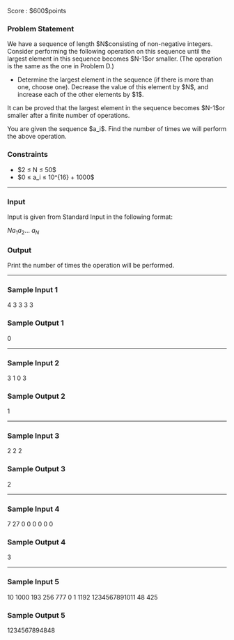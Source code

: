 
<div>

<span>

<span>

<p>
Score : $600$points
</p>

<div>

<section>

### **Problem Statement**

<p>
We have a sequence of length $N$consisting of non-negative integers. Consider performing the following operation on this sequence until the largest element in this sequence becomes $N-1$or smaller. (The operation is the same as the one in Problem D.)
</p>

<ul>

<li>
Determine the largest element in the sequence (if there is more than one, choose one). Decrease the value of this element by $N$, and increase each of the other elements by $1$.
</li>

</ul>

<p>
It can be proved that the largest element in the sequence becomes $N-1$or smaller after a finite number of operations.
</p>

<p>
You are given the sequence $a_i$. Find the number of times we will perform the above operation.
</p>

</section>

</div>

<div>

<section>

### **Constraints**

<ul>

<li>
$2 ≤ N ≤ 50$
</li>

<li>
$0 ≤ a_i ≤ 10^{16} + 1000$
</li>

</ul>

</section>

</div>

---

<div>

<div>

<section>

### **Input**

<p>
Input is given from Standard Input in the following format:
</p>

<div>

$N$$a_1$$a_2$... $a_N$
</div>

</section>

</div>

<div>

<section>

### **Output**

<p>
Print the number of times the operation will be performed.
</p>

</section>

</div>

</div>

---

<div>

<section>

### **Sample Input 1**

<div>

4
3 3 3 3

</div>

</section>

</div>

<div>

<section>

### **Sample Output 1**

<div>

0

</div>

</section>

</div>

---

<div>

<section>

### **Sample Input 2**

<div>

3
1 0 3

</div>

</section>

</div>

<div>

<section>

### **Sample Output 2**

<div>

1

</div>

</section>

</div>

---

<div>

<section>

### **Sample Input 3**

<div>

2
2 2

</div>

</section>

</div>

<div>

<section>

### **Sample Output 3**

<div>

2

</div>

</section>

</div>

---

<div>

<section>

### **Sample Input 4**

<div>

7
27 0 0 0 0 0 0

</div>

</section>

</div>

<div>

<section>

### **Sample Output 4**

<div>

3

</div>

</section>

</div>

---

<div>

<section>

### **Sample Input 5**

<div>

10
1000 193 256 777 0 1 1192 1234567891011 48 425

</div>

</section>

</div>

<div>

<section>

### **Sample Output 5**

<div>

1234567894848

</div>

</section>

</div>

</span>

</span>

</div>
